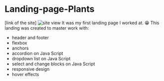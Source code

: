 # Landing-page-Plants
[link of the site]
![site view](/site-view.gif)
It was my first landing page I worked at. :grin:
This landing was created to master work with:
- header and footer
- flexbox
- anchors
- accordion on Java Script
- dropdown list on Java Script
- select and change blocks on Java Script
- responsive design
- hover effects
